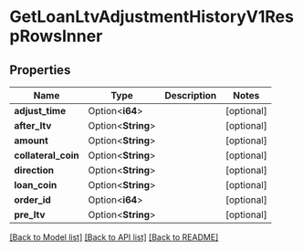 # GetLoanLtvAdjustmentHistoryV1RespRowsInner

## Properties

Name | Type | Description | Notes
------------ | ------------- | ------------- | -------------
**adjust_time** | Option<**i64**> |  | [optional]
**after_ltv** | Option<**String**> |  | [optional]
**amount** | Option<**String**> |  | [optional]
**collateral_coin** | Option<**String**> |  | [optional]
**direction** | Option<**String**> |  | [optional]
**loan_coin** | Option<**String**> |  | [optional]
**order_id** | Option<**i64**> |  | [optional]
**pre_ltv** | Option<**String**> |  | [optional]

[[Back to Model list]](../README.md#documentation-for-models) [[Back to API list]](../README.md#documentation-for-api-endpoints) [[Back to README]](../README.md)


